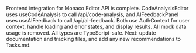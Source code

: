 Frontend integration for Monaco Editor API is complete. CodeAnalysisEditor uses useCodeAnalysis to call /api/code-analysis, and AIFeedbackPanel uses useAIFeedback to call /api/ai-feedback. Both use AuthContext for user context, handle loading and error states, and display results. All mock data usage is removed. All types are TypeScript-safe. Next: update documentation and tracking files, and add any new recommendations to Tasks.md.
